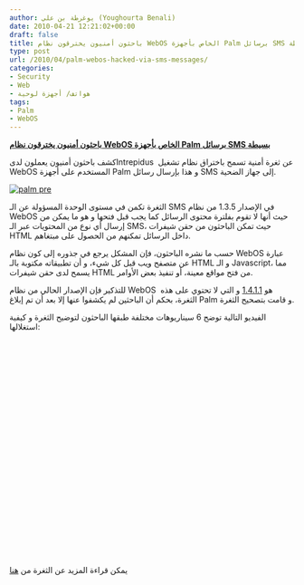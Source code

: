 ```yaml
---
author: يوغرطة بن علي (Youghourta Benali)
date: 2010-04-21 12:21:02+00:00
draft: false
title: باحثون أمنيون يخترقون نظام WebOS الخاص بأجهزة Palm برسائل SMS بسيطة
type: post
url: /2010/04/palm-webos-hacked-via-sms-messages/
categories:
- Security
- Web
- هواتف/ أجهزة لوحية
tags:
- Palm
- WebOS
---
```


[**باحثون أمنيون يخترقون نظام WebOS الخاص بأجهزة Palm برسائل SMS بسيطة**](https://www.it-scoop.com/2010/04/Palm-WebOS-Hacked-Via-SMS-Messages)


كشف باحثون أمنيون يعملون لدىIntrepidus  عن ثغرة أمنية تسمح باختراق نظام تشغيل WebOS المستخدم على أجهزة Palm و هذا بإرسال رسائل SMS إلى جهاز الضحية.

[![palm pre](https://www.it-scoop.com/wp-content/uploads/2010/04/palm-pre.jpg)
](https://www.it-scoop.com/2010/04/Palm-WebOS-Hacked-Via-SMS-Messages)

الثغرة تكمن في مستوى الوحدة المسؤولة عن الـ SMS في الإصدار 1.3.5 من نظام WebOS حيث أنها لا تقوم بفلترة محتوى الرسائل كما يجب قبل فتحها و هو ما يمكن من إرسال أي نوع من المحتويات عبر الـ SMS، حيث تمكن الباحثون من حقن شيفرات HTML داخل الرسائل تمكنهم من الحصول على مبتغاهم.

حسب ما نشره الباحثون، فإن المشكل يرجع في جذوره إلى كون نظام WebOS عبارة عن متصفح ويب قبل كل شيء، و أن تطبيقاته مكتوبة بالـ HTML و الـ Javascript، مما يسمح لدى حقن شيفرات HTML من فتح مواقع معينة، أو تنفيذ بعض الأوامر.

للتذكير فإن الإصدار الحالي من نظام WebOS  هو [1.4.1.1](http://kb.palm.com/wps/portal/kb/na/pre/p100eww/sprint/solutions/article/50607_en.html#141) و التي لا تحتوي على هذه الثغرة، بحكم أن الباحثين لم يكشفوا عنها إلا بعد أن تم إبلاغ Palm و قامت بتصحيح الثغرة.

الفيديو التالية توضح 6 سيناريوهات مختلفة طبقها الباحثون لتوضيح الثغرة و كيفية استغلالها:

<!-- more -->

<object classid="clsid:d27cdb6e-ae6d-11cf-96b8-444553540000" width="640" codebase="http://download.macromedia.com/pub/shockwave/cabs/flash/swflash.cab#version=6,0,40,0" height="385"><embed src="http://www.youtube.com/v/SfDRSsh-Ccc&hl=fr_FR&fs=1&" allowscriptaccess="always" height="385" width="640" allowfullscreen="true" type="application/x-shockwave-flash"></embed></object>

يمكن قراءة المزيد عن الثغرة من [هنا](http://intrepidusgroup.com/insight/2010/04/webos-examples-of-sms-delivered-injection-flaws/)
